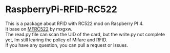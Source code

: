 # RaspberryPi-RFID-RC522
This is a package about RFID with RC522 mod on Raspberry PI 4.  
It base on [MFRC522](https://github.com/mxgxw/MFRC522-python) by mxgxw.  
The read.py file can scan the UID of the card, but the write.py not complete yet, Im still learing the policy of Mifare and RFID.  
If you have any question, you can pull a request or issues.  

